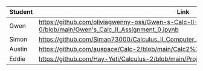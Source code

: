 |Student| Link|
|-------|----------------------------------------|
|Gwen|https://github.com/oliviagwenny-oss/Gwen-s-Calc-II-Coding-Assignment-0/blob/main/Gwen's_Calc_II_Assignment_0.ipynb|
|Simon|https://github.com/Siman73000/Calculus_II_Computer_Labs/blob/main/Lab_0/introToNotebook.ipynb|
|Austin|https://github.com/auspace/Calc-2/blob/main/Calc2%20coding.ipynb|
|Eddie| https://github.com/Hay-Yeti/Calculus-2/blob/main/Project%200.ipynb|
